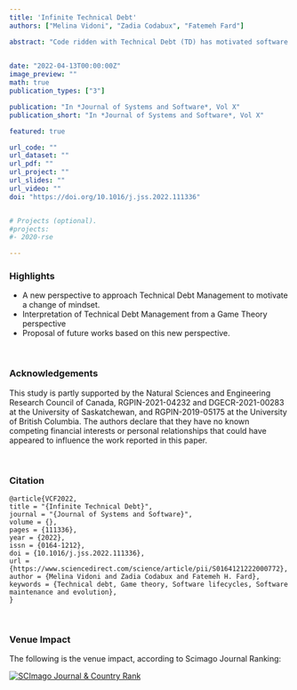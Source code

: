 ```yaml
---
title: 'Infinite Technical Debt'
authors: ["Melina Vidoni", "Zadia Codabux", "Fatemeh Fard"]

abstract: "Code ridden with Technical Debt (TD) has motivated software engineers to keep the quality of systems under control to ease future maintenance tasks. In the last decade, there have been significant advances regarding TD management (TDM). However, research about incorporating TDM into the software development lifecycle remains scarce, and existing approaches aim to control TD through different processes. This proposal leverages the concept of infinite games from game theory to posit a different perspective. We argue that TD cannot be entirely removed and that its effects or consequences cannot be considered 'managed' even when an occurrence (i.e., a smell) is repaid. Rather than using a mathematical approach, we present TDM in terms of the four components of infinite games (players, rules, goals, and time), its tradeoffs and relationships, to discuss its potential impact on TDM activities. As this is an incipient area, our goal is to motivate a change of mindset regarding TDM, stimulating reflective thinking and thus, posing a new line of research. We conclude with a series of potential research questions organised into three key areas."
  

date: "2022-04-13T00:00:00Z"
image_preview: ""
math: true
publication_types: ["3"]

publication: "In *Journal of Systems and Software*, Vol X"
publication_short: "In *Journal of Systems and Software*, Vol X"

featured: true

url_code: ""
url_dataset: ""
url_pdf: ""
url_project: ""
url_slides: ""
url_video: ""
doi: "https://doi.org/10.1016/j.jss.2022.111336"


# Projects (optional).
#projects:
#- 2020-rse

---
```


### Highlights

- A new perspective to approach Technical Debt Management to motivate a change of mindset.
- Interpretation of Technical Debt Management from a Game Theory perspective
- Proposal of future works based on this new perspective.




<br />


### Acknowledgements

This study is partly supported by the Natural Sciences and Engineering Research Council of Canada, RGPIN-2021-04232 and DGECR-2021-00283 at the University of Saskatchewan, and RGPIN-2019-05175 at the University of British Columbia. The authors declare that they have no known competing financial interests or personal relationships that could have appeared to influence the work reported in this paper. 


<br />





### Citation

```
@article{VCF2022,
title = "{Infinite Technical Debt}",
journal = "{Journal of Systems and Software}",
volume = {},
pages = {111336},
year = {2022},
issn = {0164-1212},
doi = {10.1016/j.jss.2022.111336},
url = {https://www.sciencedirect.com/science/article/pii/S0164121222000772},
author = {Melina Vidoni and Zadia Codabux and Fatemeh H. Fard},
keywords = {Technical debt, Game theory, Software lifecycles, Software maintenance and evolution},
}
```



<br />

### Venue Impact

The following is the venue impact, according to Scimago Journal Ranking:

<a href="https://www.scimagojr.com/journalsearch.php?q=19309&amp;tip=sid&amp;exact=no" title="SCImago Journal &amp; Country Rank"><img border="0" src="https://www.scimagojr.com/journal_img.php?id=19309" alt="SCImago Journal &amp; Country Rank"  /></a>
